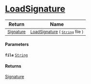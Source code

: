 # [LoadSignature](./ImageLoader-100663995.md)



| Return | Name | 
| --- | --- | 
| <sub>[Signature](./../../Signature.md)</sub>| <sub>[LoadSignature](./ImageLoader-100663995.md) ( [`String`](https://docs.microsoft.com/en-us/dotnet/api/System.String) file )</sub>| <br>


#### Parameters
**`file`**  [`String`](https://docs.microsoft.com/en-us/dotnet/api/System.String)<br>
#### Returns
[Signature](./../../Signature.md)<br>
